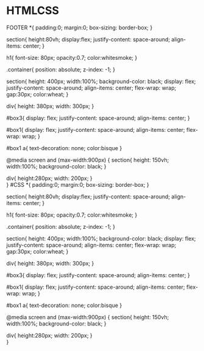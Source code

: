 # HTMLCSS
FOOTER
*{
    padding:0;
    margin:0;
    box-sizing: border-box;
}

section{
    height:80vh;
    display:flex;
    justify-content: space-around;
    align-items: center;
}

h1{
    font-size: 80px;
    opacity:0.7;
    color:whitesmoke;
}

.container{
    position: absolute;
    z-index: -1;
}

section{
    height: 400px;
    width:100%;
    background-color: black;
    display: flex;
    justify-content: space-around;
    align-items: center;
    flex-wrap: wrap;
    gap:30px;
    color:wheat;
}

div{
    height: 380px;
    width: 300px;
}

#box3{
    display: flex;
    justify-content: space-around;
    align-items: center;
}

#box1{
    display: flex;
    justify-content: space-around;
    align-items: center;
    flex-wrap: wrap;
}

#box1 a{
    text-decoration: none;
    color:bisque
}

@media  screen and (max-width:900px) {
    section{
        height: 150vh;
        width:100%;
        background-color: black;
    }
    
div{
    height:280px;
    width: 200px;
}    
}
#CSS
*{
    padding:0;
    margin:0;
    box-sizing: border-box;
}

section{
    height:80vh;
    display:flex;
    justify-content: space-around;
    align-items: center;
}

h1{
    font-size: 80px;
    opacity:0.7;
    color:whitesmoke;
}

.container{
    position: absolute;
    z-index: -1;
}

section{
    height: 400px;
    width:100%;
    background-color: black;
    display: flex;
    justify-content: space-around;
    align-items: center;
    flex-wrap: wrap;
    gap:30px;
    color:wheat;
}

div{
    height: 380px;
    width: 300px;
}

#box3{
    display: flex;
    justify-content: space-around;
    align-items: center;
}

#box1{
    display: flex;
    justify-content: space-around;
    align-items: center;
    flex-wrap: wrap;
}

#box1 a{
    text-decoration: none;
    color:bisque
}

@media  screen and (max-width:900px) {
    section{
        height: 150vh;
        width:100%;
        background-color: black;
    }
    
div{
    height:280px;
    width: 200px;
}    
}
